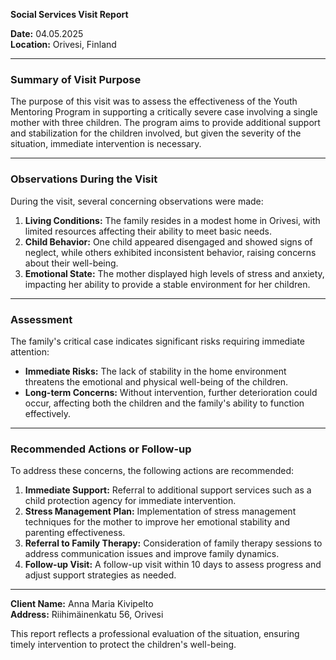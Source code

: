 

**Social Services Visit Report**

**Date:** 04.05.2025  
**Location:** Orivesi, Finland  

---

### **Summary of Visit Purpose**

The purpose of this visit was to assess the effectiveness of the Youth Mentoring Program in supporting a critically severe case involving a single mother with three children. The program aims to provide additional support and stabilization for the children involved, but given the severity of the situation, immediate intervention is necessary.

---

### **Observations During the Visit**

During the visit, several concerning observations were made:

1. **Living Conditions:** The family resides in a modest home in Orivesi, with limited resources affecting their ability to meet basic needs.
2. **Child Behavior:** One child appeared disengaged and showed signs of neglect, while others exhibited inconsistent behavior, raising concerns about their well-being.
3. **Emotional State:** The mother displayed high levels of stress and anxiety, impacting her ability to provide a stable environment for her children.

---

### **Assessment**

The family's critical case indicates significant risks requiring immediate attention:

- **Immediate Risks:** The lack of stability in the home environment threatens the emotional and physical well-being of the children.
- **Long-term Concerns:** Without intervention, further deterioration could occur, affecting both the children and the family's ability to function effectively.

---

### **Recommended Actions or Follow-up**

To address these concerns, the following actions are recommended:

1. **Immediate Support:** Referral to additional support services such as a child protection agency for immediate intervention.
2. **Stress Management Plan:** Implementation of stress management techniques for the mother to improve her emotional stability and parenting effectiveness.
3. **Referral to Family Therapy:** Consideration of family therapy sessions to address communication issues and improve family dynamics.
4. **Follow-up Visit:** A follow-up visit within 10 days to assess progress and adjust support strategies as needed.

---

**Client Name:** Anna Maria Kivipelto  
**Address:** Riihimäinenkatu 56, Orivesi  

This report reflects a professional evaluation of the situation, ensuring timely intervention to protect the children's well-being.